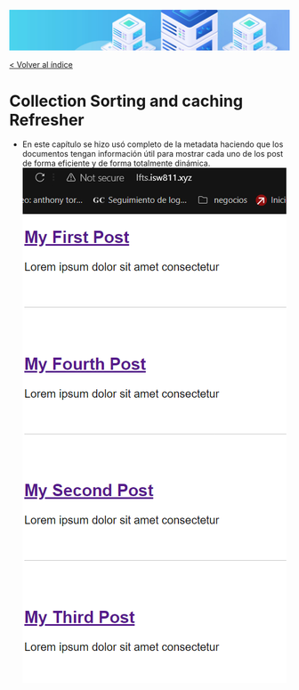 ![Virtualización](/docs/images/header.png)

[< Volver al índice](/docs/ReadMe.md)

# Collection Sorting and caching Refresher

- En este capítulo se hizo usó completo de la metadata haciendo que los documentos tengan información útil para mostrar cada uno de los post de forma eficiente y de forma totalmente dinámica.
![Virtualización](/docs/images/cap12.png)